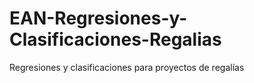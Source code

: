 # EAN-Regresiones-y-Clasificaciones-Regalias
Regresiones y clasificaciones para proyectos de regalías
